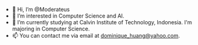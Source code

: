 - 👋 Hi, I’m @Moderateus
- 👀 I’m interested in Computer Science and AI.
- 🌱 I’m currently studying at Calvin Institute of Technology, Indonesia. I'm majoring in Computer Science.
- 📫 You can contact me via email at dominique_huang@yahoo.com.

<!---
Moderateus/Moderateus is a ✨ special ✨ repository because its `README.md` (this file) appears on your GitHub profile.
You can click the Preview link to take a look at your changes.
--->
